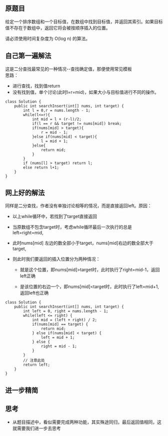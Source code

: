 ## 原题目
给定一个排序数组和一个目标值，在数组中找到目标值，并返回其索引。如果目标值不存在于数组中，返回它将会被按顺序插入的位置。

请必须使用时间复杂度为 O(log n) 的算法。
## 自己第一遍解法
这是二分查找最常见的一种情况--查找确定值，那便使用常见模板  
思路：
+ 进行查找，找到值return
+ 没有找到值，单个讨论(此时l=r=mid)，如果大小与目标值进行不同的操作。
```
class Solution {
    public int searchInsert(int[] nums, int target) {
        int l = 0,r = nums.length - 1;
        while(l<=r){
            int mid = l + (r-l)/2;
            if(l == r && target != nums[mid]) break;
            if(nums[mid] > target){
                r = mid - 1;
            }else if(nums[mid] < target){
                l = mid + 1;
            }else{
                return mid;
            }
        }
        if (nums[l] > target) return l;
        else return l+1;
    }
}
```
## 网上好的解法
同样是二分查找，作者没有单独讨论相等的情况，而是直接返回left。原因：
*  以上while循环中，若找到了target直接返回

*  当原数组不包含target时，考虑while循环最后一次执行的总是 left=right=mid,

*  此时nums[mid] 左边的数全部小于target，nums[mid]右边的数全部大于target,

*  则此时我们要返回的插入位置分为两种情况：

   *  就是这个位置，即nums[mid]>target时，此时执行了right=mid-1，返回left正确

   *  是该位置的右边一个，即nums[mid]<target时，此时执行了left=mid+1,返回left也正确
```
class Solution {
    public int searchInsert(int[] nums, int target) {
        int left = 0, right = nums.length - 1;
        while(left <= right) {
            int mid = (left + right) / 2;
            if(nums[mid] == target) {
                return mid;
            } else if(nums[mid] < target) {
                left = mid + 1;
            } else {
                right = mid - 1;
            }
        }
        // 注意此处
        return left;
    }
}
```
## 进一步精简

## 思考
+ 从题目描述中，看似需要完成两种功能，其实殊途同归，最后返回值相同，这就需要我们进一步去思考

